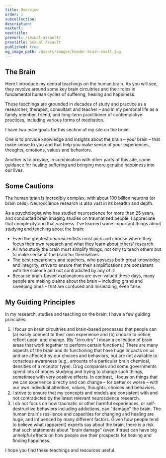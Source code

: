```yaml
---
title: Overview
order: 1
subcollection:
description:
nexturl:
nexttitle:
prevurl: /sexual-assault/
prevtitle: Sexual Assault
published: true
og_image_path: /assets/images/header-brain-small.jpg
---
```



## The Brain

Here I introduce my central teachings on the human brain. As you will see, they revolve around some key brain circuitries and their roles in fundamental human cycles of suffering, healing and happiness.

These teachings are grounded in decades of study and practice as a researcher, therapist, consultant and teacher – and in my personal life as a family member, friend, and long-term practitioner of contemplative practices, including various forms of meditation.

I have two main goals for this section of my site on the brain.

One is to provide knowledge and insights about the brain – your brain – that make sense to you and that help you make sense of your experiences, thoughts, emotions, values and behaviors.

Another is to provide, in combination with other parts of this site, some guidance for healing suffering and bringing more genuine happiness into our lives.

## Some Cautions

The human brain is incredibly complex, with about 100 billion neurons (or brain cells). Neuroscience research is also vast in its breadth and depth.

As a psychologist who has studied neuroscience for more than 25 years, and conducted brain imaging studies on traumatized people, I appreciate that complexity and that vastness. I've learned some important things about studying and teaching about the brain:

* Even the greatest neuroscientists must pick and choose where they focus their own research and what they learn about others' research.
* All who study the brain must simplify things, not only to teach others but to make sense of the brain for themselves.
* The best researchers and teachers, who possess both great knowledge and integrity, strive to ensure that their simplifications are consistent with the science and not contradicted by any of it.
* Because brain-based explanations are over-valued these days, many people are making claims about the brain – including grand and sweeping ones – that are confused and misleading, even false.


## My Guiding Principles

In my research, studies and teaching on the brain, I have a few guiding principles:

1. I focus on brain circuitries and brain-based processes that people can (a) easily connect to their own experience and (b) choose to notice, reflect upon, and change. (By "circuitry" I mean a collection of brain areas that work together to perform certain functions.) There are many aspects of the brain and its functioning that have huge impacts on us and are affected by our choices and behaviors, but are not available to conscious awareness (e.g., amounts of a particular brain chemical, densities of a receptor type). Drug companies and some governments spend lots of money studying and trying to change such things, sometimes with very positive effects. In contrast, I focus on things that we can experience directly and can change – for better or worse – with our own individual attention, values, thoughts, choices and behaviors.
2. I strive to ensure that my concepts and models are consistent with and not contradicted by the latest relevant neuroscience research.
3. I do not focus on how traumatic or other harmful experiences, or self-destructive behaviors including addictions, can "damage" the brain. The human brain's resilience and capacities for changing and healing are huge, and influenced by many different factors. Given how people tend to believe what (apparent) experts say about the brain, there is a risk that such statements about "brain damage" (even if true) can have big unhelpful effects on how people see their prospects for healing and finding happiness.


I hope you find these teachings and resources useful.